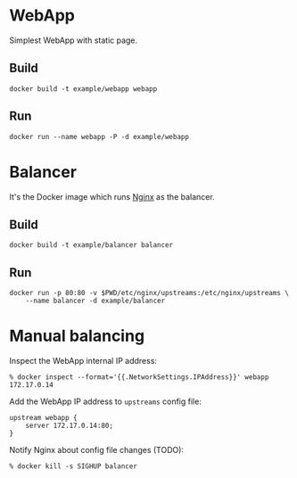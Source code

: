WebApp
======

Simplest WebApp with static page.
 
Build
-----

    docker build -t example/webapp webapp
    
Run
---

    docker run --name webapp -P -d example/webapp
    


Balancer
========

It's the Docker image which runs [Nginx](http://nginx.org) as the balancer. 

Build
-----

    docker build -t example/balancer balancer

Run
---
    
    docker run -p 80:80 -v $PWD/etc/nginx/upstreams:/etc/nginx/upstreams \
        --name balancer -d example/balancer
     

Manual balancing
================

Inspect the WebApp internal IP address:

    % docker inspect --format='{{.NetworkSettings.IPAddress}}' webapp
    172.17.0.14
        
Add the WebApp IP address to `upstreams` config file:
        
    upstream webapp {
        server 172.17.0.14:80;
    }
            
Notify Nginx about config file changes (TODO):
            
    % docker kill -s SIGHUP balancer
                